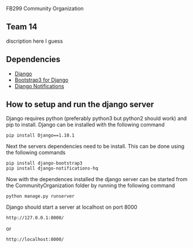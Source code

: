 FB299 Community Organization
## Team 14 
discription here I guess

## Dependencies
* [Django](https://www.djangoproject.com/)
* [Bootstrap3 for Django](https://github.com/dyve/django-bootstrap3)
* [Django Notifications](https://github.com/django-notifications/django-notifications)

## How to setup and run the django server
Django requires python (preferably python3 but python2 should work) and pip to install. Django can be installed with the following command
```shell
pip install Django==1.10.1
```
Next the servers dependencies need to be install. This can be done using the following commands
```shell
pip install django-bootstrap3
pip install django-notifications-hq
```
Now with the dependences installed the django server can be started from the CommunityOrganization folder by running the following command
```shell
python manage.py runserver
```
Django should start a server at localhost on port 8000
```shell
http://127.0.0.1:8000/
```
or
```shell
http://localhost:8000/
```
